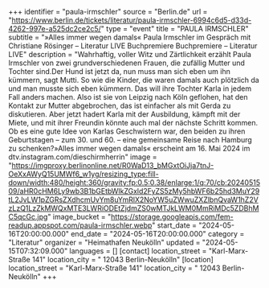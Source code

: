 +++
identifier = "paula-irmschler"
source = "Berlin.de"
url = "https://www.berlin.de/tickets/literatur/paula-irmschler-6994c6d5-d33d-4262-997e-a525dc2ce2c5/"
type = "event"
title = "PAULA IRMSCHLER"
subtitle = "»Alles immer wegen damals« Paula Irmschler im Gespräch mit Christiane Rösinger – Literatur LIVE Buchpremiere Buchpremiere – Literatur LIVE"
description = "Wahrhaftig, voller Witz und Zärtlichkeit erzählt Paula Irmschler von zwei grundverschiedenen Frauen, die zufällig Mutter und Tochter sind.Der Hund ist jetzt da, nun muss man sich eben um ihn kümmern, sagt Mutti. So wie die Kinder, die waren damals auch plötzlich da und man musste sich eben kümmern. Das will ihre Tochter Karla in jedem Fall anders machen. Also ist sie von Leipzig nach Köln geflohen, hat den Kontakt zur Mutter abgebrochen, das ist einfacher als mit Gerda zu diskutieren. Aber jetzt hadert Karla mit der Ausbildung, kämpft mit der Miete, und mit ihrer Freundin könnte auch mal der nächste Schritt kommen. Ob es eine gute Idee von Karlas Geschwistern war, den beiden zu ihren Geburtstagen – zum 30. und 60. – eine gemeinsame Reise nach Hamburg zu schenken?»Alles immer wegen damals« erscheint am 16. Mai 2024 im dtv.instagram.com/dieschirmherrin"
image = "https://imgproxy.berlinonline.net/R0WaD13_bMGxtOiJja7tnJ-OeXxAWyQ15UMWf6_w1yg/resizing_type:fill-down/width:480/height:360/gravity:fp:0.5:0.38/enlarge:1/q:70/cb:2024051509/aHR0cHM6Ly9wb3B1bGEtbWlkZGxld2FyZS5zMy5hbWF6b25hd3MuY29tL2JvLW1pZGRsZXdhcmUvYm8uYmRlX2NoYW5uZWwuZXZlbnQvaW1hZ2VzLzQ1LzZkMWQxMTE3LWRiODEtZjdmZS0wMTJkLWM0MmRiMDc5ZDBhMC5qcGc.jpg"
image_bucket = "https://storage.googleapis.com/fem-readup.appspot.com/paula-irmschler.webp"
start_date = "2024-05-16T20:00:00.000"
end_date = "2024-05-16T20:00:00.000"
category = "Literatur"
organizer = "Heimathafen Neukölln"
updated = "2024-05-15T07:32:09.000"
languages = []
[contact]
location_street = "Karl-Marx-Straße 141"
location_city = " 12043 Berlin-Neukölln"
[location]
location_street = "Karl-Marx-Straße 141"
location_city = " 12043 Berlin-Neukölln"
+++